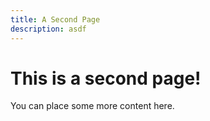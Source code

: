 ```yaml
---
title: A Second Page
description: asdf
---
```

# This is a second page!
You can place some more content here. 
